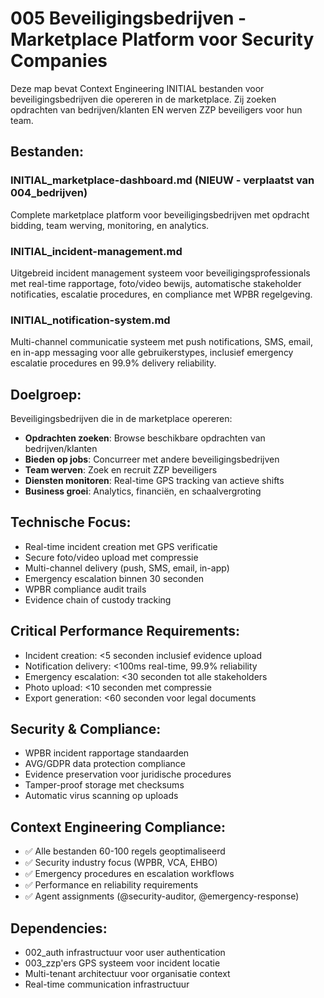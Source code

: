 # 005 Beveiligingsbedrijven - Marketplace Platform voor Security Companies

Deze map bevat Context Engineering INITIAL bestanden voor beveiligingsbedrijven die opereren in de marketplace. Zij zoeken opdrachten van bedrijven/klanten EN werven ZZP beveiligers voor hun team.

## Bestanden:

### INITIAL_marketplace-dashboard.md (NIEUW - verplaatst van 004_bedrijven)
Complete marketplace platform voor beveiligingsbedrijven met opdracht bidding, team werving, monitoring, en analytics.

### INITIAL_incident-management.md
Uitgebreid incident management systeem voor beveiligingsprofessionals met real-time rapportage, foto/video bewijs, automatische stakeholder notificaties, escalatie procedures, en compliance met WPBR regelgeving.

### INITIAL_notification-system.md
Multi-channel communicatie systeem met push notifications, SMS, email, en in-app messaging voor alle gebruikerstypes, inclusief emergency escalatie procedures en 99.9% delivery reliability.

## Doelgroep:
Beveiligingsbedrijven die in de marketplace opereren:
- **Opdrachten zoeken**: Browse beschikbare opdrachten van bedrijven/klanten
- **Bieden op jobs**: Concurreer met andere beveiligingsbedrijven
- **Team werven**: Zoek en recruit ZZP beveiligers
- **Diensten monitoren**: Real-time GPS tracking van actieve shifts
- **Business groei**: Analytics, financiën, en schaalvergroting

## Technische Focus:
- Real-time incident creation met GPS verificatie
- Secure foto/video upload met compressie
- Multi-channel delivery (push, SMS, email, in-app)
- Emergency escalation binnen 30 seconden
- WPBR compliance audit trails
- Evidence chain of custody tracking

## Critical Performance Requirements:
- Incident creation: <5 seconden inclusief evidence upload
- Notification delivery: <100ms real-time, 99.9% reliability
- Emergency escalation: <30 seconden tot alle stakeholders
- Photo upload: <10 seconden met compressie
- Export generation: <60 seconden voor legal documents

## Security & Compliance:
- WPBR incident rapportage standaarden
- AVG/GDPR data protection compliance
- Evidence preservation voor juridische procedures
- Tamper-proof storage met checksums
- Automatic virus scanning op uploads

## Context Engineering Compliance:
- ✅ Alle bestanden 60-100 regels geoptimaliseerd
- ✅ Security industry focus (WPBR, VCA, EHBO)
- ✅ Emergency procedures en escalation workflows
- ✅ Performance en reliability requirements
- ✅ Agent assignments (@security-auditor, @emergency-response)

## Dependencies:
- 002_auth infrastructuur voor user authentication
- 003_zzp'ers GPS systeem voor incident locatie
- Multi-tenant architectuur voor organisatie context
- Real-time communication infrastructuur
